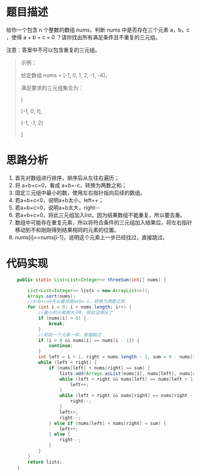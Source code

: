 # 题目描述
给你一个包含 n 个整数的数组 nums，判断 nums 中是否存在三个元素 a，b，c ，使得 a + b + c = 0 ？请你找出所有满足条件且不重复的三元组。

注意：答案中不可以包含重复的三元组。

 

> 示例：
> 
> 给定数组 nums = [-1, 0, 1, 2, -1, -4]，
> 
> 满足要求的三元组集合为：
> 
> [
> 
>   [-1, 0, 1],
>   
>   [-1, -1, 2]
>   
> ]

# 思路分析
        
1. 首先对数组进行排序，排序后从左往右遍历；
2. 将 a+b+c=0，看成 a+b=-c，转换为两数之和；
3. 固定三元组中最小的数，使用左右指针指向后续的数组。
4. 若a+b+c<0，说明a+b太小，left++；
5. 若a+b+c>0，说明a+b太大，right--
6. 若a+b+c=0，将此三元组加入list，因为结果数组不能重复，所以要去重。
7. 数组中可能存在重复元素，所以将符合条件的三元组加入结果后，将左右指针移动到不和刚刚得到结果相同的元素的位置。
7. nums[i]==nums[i-1]，说明这个元素上一步已经找过，直接跳过。

# 代码实现

```java
    public static List<List<Integer>> threeSum(int[] nums) {

        List<List<Integer>> lists = new ArrayList<>();
        Arrays.sort(nums);
        //a+b+c=0可以看成是a+b=-c，转换为两数之和
        for (int i = 0; i < nums.length; i++) {
            //最小的元素都大于0，其他没得玩了
            if (nums[i] > 0) {
                break;
            }
            //和前一个元素一样，直接跳过
            if (i > 0 && nums[i] == nums[i - 1]) {
                continue;
            }
            int left = i + 1, right = nums.length - 1, sum = 0 - nums[i];
            while (left < right) {
                if (nums[left] + nums[right] == sum) {
                    lists.add(Arrays.asList(nums[i], nums[left], nums[right]));
                    while (left < right && nums[left] == nums[left + 1]) {
                        left++;
                    }
                    while (left < right && nums[right] == nums[right - 1]) {
                        right--;
                    }
                    left++;
                    right--;
                } else if (nums[left] + nums[right] < sum) {
                    left++;
                } else {
                    right--;
                }
            }
        }
        return lists;
    }

```